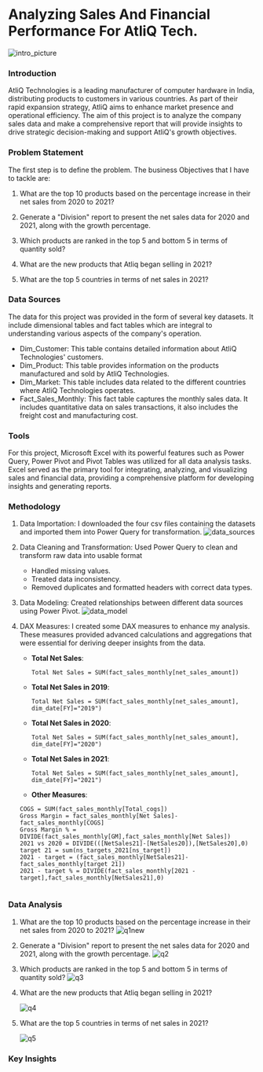 # Analyzing Sales And Financial Performance For AtliQ Tech.

![intro_picture](https://github.com/user-attachments/assets/51aaee61-a52a-4b86-88ed-26a37ac3f341)

### Introduction
AtliQ Technologies is a leading manufacturer of computer hardware in India, distributing products to customers in various countries. As part of their rapid expansion strategy, AtliQ aims to enhance market presence and operational efficiency. The aim of this project is to analyze the company sales data and make a comprehensive report that will provide insights to drive strategic decision-making and support AtliQ's growth objectives.

### Problem Statement
The first step is to define the problem. The business Objectives that I have to tackle are:
1. What are the top 10 products based on the percentage increase in their net sales from 2020 to 2021?

2. Generate a "Division" report to present the net sales data for 2020 and 2021, along with the growth percentage.

3. Which products are ranked in the top 5 and bottom 5 in terms of quantity sold?

4. What are the new products that Atliq began selling in 2021?

5. What are the top 5 countries in terms of net sales in 2021?

### Data Sources
The data for this project was provided in the form of several key datasets. It include dimensional tables and fact tables which are integral to understanding various aspects of the company's operation.

- Dim_Customer: This table contains detailed information about AtliQ Technologies' customers.
- Dim_Product: This table provides information on the products manufactured and sold by AtliQ Technologies.
- Dim_Market: This table includes data related to the different countries where AtliQ Technologies operates.
- Fact_Sales_Monthly: This fact table captures the monthly sales data. It includes quantitative data on sales transactions, it also includes the freight cost and manufacturing cost.

### Tools

For this project, Microsoft Excel with its powerful features such as Power Query, Power Pivot and Pivot Tables was utilized for all data analysis tasks. Excel served as the primary tool for integrating, analyzing, and visualizing sales and financial data, providing a comprehensive platform for developing insights and generating reports.

### Methodology

1. Data Importation: I downloaded the four csv files containing the datasets and imported them into Power Query for transformation.
   ![data_sources](https://github.com/user-attachments/assets/2d28427e-9b1e-4468-8527-6331bc6f2691)

2. Data Cleaning and Transformation: Used Power Query to clean and transform raw data into usable format
   - Handled missing values.
   - Treated data inconsistency.
   - Removed duplicates and formatted headers with correct data types.

3. Data Modeling: Created relationships between different data sources using Power Pivot.
   ![data_model](https://github.com/user-attachments/assets/48e903ac-7403-4d9e-a724-da1da2ef8a8e)

4. DAX Measures: I created some DAX measures to enhance my analysis. These measures provided advanced calculations and aggregations that were essential for deriving deeper insights from the data.
   - **Total Net Sales**:
     ```dax
     Total Net Sales = SUM(fact_sales_monthly[net_sales_amount])
     
   - **Total Net Sales in 2019**:
     ```dax
     Total Net Sales = SUM(fact_sales_monthly[net_sales_amount], dim_date[FY]="2019")
     
   - **Total Net Sales in 2020**:
     ```dax
     Total Net Sales = SUM(fact_sales_monthly[net_sales_amount], dim_date[FY]="2020")

   - **Total Net Sales in 2021**:
     ```dax
     Total Net Sales = SUM(fact_sales_monthly[net_sales_amount], dim_date[FY]="2021")
     
    - **Other Measures**:
     ```dax
     COGS = SUM(fact_sales_monthly[Total_cogs])
     Gross Margin = fact_sales_monthly[Net Sales]-fact_sales_monthly[COGS]
     Gross Margin % = DIVIDE(fact_sales_monthly[GM],fact_sales_monthly[Net Sales])
     2021 vs 2020 = DIVIDE(([NetSales21]-[NetSales20]),[NetSales20],0)
     target 21 = sum(ns_targets_2021[ns_target])
     2021 - target = (fact_sales_monthly[NetSales21]-fact_sales_monthly[target 21])
     2021 - target % = DIVIDE(fact_sales_monthly[2021 - target],fact_sales_monthly[NetSales21],0)
     

### Data Analysis
1. What are the top 10 products based on the percentage increase in their net sales from 2020 to 2021?
     ![q1new](https://github.com/user-attachments/assets/c028466f-1376-4b66-9825-6493be905be9)

 

2. Generate a "Division" report to present the net sales data for 2020 and 2021, along with the growth percentage.
     ![q2](https://github.com/user-attachments/assets/7217c720-aa8c-454c-b1f5-32ef489ccb09)

3. Which products are ranked in the top 5 and bottom 5 in terms of quantity sold?
   ![q3](https://github.com/user-attachments/assets/ef6dcf6f-a6be-47bf-ab49-92e1c30b02b2)

4. What are the new products that Atliq began selling in 2021?
   
   ![q4](https://github.com/user-attachments/assets/c535a796-38aa-4301-812b-deab3ad9a8fe)

6. What are the top 5 countries in terms of net sales in 2021?
   
   ![q5](https://github.com/user-attachments/assets/e34eaea9-ab9f-4b54-bc80-ccbf9a1cd95d)


### Key Insights
